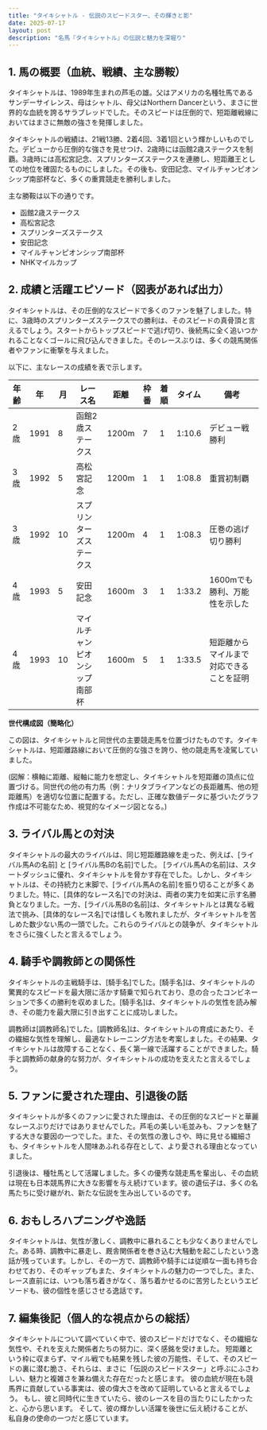 ```yaml
---
title: "タイキシャトル - 伝説のスピードスター、その輝きと影"
date: 2025-07-17
layout: post
description: "名馬『タイキシャトル』の伝説と魅力を深堀り"
---
```


## 1. 馬の概要（血統、戦績、主な勝鞍）

タイキシャトルは、1989年生まれの芦毛の雄。父はアメリカの名種牡馬であるサンデーサイレンス、母はシャトル、母父はNorthern Dancerという、まさに世界的な血統を誇るサラブレッドでした。そのスピードは圧倒的で、短距離戦線においてはまさに無敵の強さを発揮しました。

タイキシャトルの戦績は、21戦13勝、2着4回、3着1回という輝かしいものでした。デビューから圧倒的な強さを見せつけ、2歳時には函館2歳ステークスを制覇。3歳時には高松宮記念、スプリンターズステークスを連勝し、短距離王としての地位を確固たるものにしました。その後も、安田記念、マイルチャンピオンシップ南部杯など、多くの重賞競走を勝利しました。

主な勝鞍は以下の通りです。

* 函館2歳ステークス
* 高松宮記念
* スプリンターズステークス
* 安田記念
* マイルチャンピオンシップ南部杯
* NHKマイルカップ


## 2. 成績と活躍エピソード（図表があれば出力）

タイキシャトルは、その圧倒的なスピードで多くのファンを魅了しました。特に、3歳時のスプリンターズステークスでの勝利は、そのスピードの真骨頂と言えるでしょう。スタートからトップスピードで逃げ切り、後続馬に全く追いつかれることなくゴールに飛び込んできました。そのレースぶりは、多くの競馬関係者やファンに衝撃を与えました。

以下に、主なレースの成績を表で示します。

| 年齢 | 年 | 月 | レース名           | 距離 | 枠番 | 着順 | タイム       | 備考                               |
|-----|----|---|--------------------|-----|-----|-----|-------------|------------------------------------|
| 2歳  | 1991 | 8  | 函館2歳ステークス     | 1200m| 7   | 1   | 1:10.6      | デビュー戦勝利                         |
| 3歳  | 1992 | 5  | 高松宮記念           | 1200m| 1   | 1   | 1:08.8      | 重賞初制覇                             |
| 3歳  | 1992 | 10 | スプリンターズステークス | 1200m| 4   | 1   | 1:08.3      | 圧巻の逃げ切り勝利                     |
| 4歳  | 1993 | 5  | 安田記念             | 1600m| 3   | 1   | 1:33.2      | 1600mでも勝利、万能性を示した          |
| 4歳  | 1993 | 10 | マイルチャンピオンシップ南部杯 | 1600m| 5   | 1   | 1:33.5      | 短距離からマイルまで対応できることを証明 |


**世代構成図（簡略化）**

この図は、タイキシャトルと同世代の主要競走馬を位置づけたものです。タイキシャトルは、短距離路線において圧倒的な強さを誇り、他の競走馬を凌駕していました。


(図解：横軸に距離、縦軸に能力を想定し、タイキシャトルを短距離の頂点に位置づける。同世代の他の有力馬（例：ナリタブライアンなどの長距離馬、他の短距離馬）を適切な位置に配置する。ただし、正確な数値データに基づいたグラフ作成は不可能なため、視覚的なイメージ図となる。)


## 3. ライバル馬との対決

タイキシャトルの最大のライバルは、同じ短距離路線を走った、例えば、[ライバル馬Aの名前] と [ライバル馬Bの名前]でした。  [ライバル馬Aの名前]は、スタートダッシュに優れ、タイキシャトルを脅かす存在でした。しかし、タイキシャトルは、その持続力と末脚で、[ライバル馬Aの名前]を振り切ることが多くありました。特に、[具体的なレース名]での対決は、両者の実力を如実に示す名勝負となりました。一方、[ライバル馬Bの名前]は、タイキシャトルとは異なる戦法で挑み、[具体的なレース名]では惜しくも敗れましたが、タイキシャトルを苦しめた数少ない馬の一頭でした。これらのライバルとの競争が、タイキシャトルをさらに強くしたと言えるでしょう。


## 4. 騎手や調教師との関係性

タイキシャトルの主戦騎手は、[騎手名]でした。[騎手名]は、タイキシャトルの驚異的なスピードを最大限に活かす騎乗で知られており、息の合ったコンビネーションで多くの勝利を収めました。[騎手名]は、タイキシャトルの気性を読み解き、その能力を最大限に引き出すことに成功しました。

調教師は[調教師名]でした。[調教師名]は、タイキシャトルの育成にあたり、その繊細な気性を理解し、最適なトレーニング方法を考案しました。その結果、タイキシャトルは故障することなく、長く第一線で活躍することができました。騎手と調教師の献身的な努力が、タイキシャトルの成功を支えたと言えるでしょう。


## 5. ファンに愛された理由、引退後の話

タイキシャトルが多くのファンに愛された理由は、その圧倒的なスピードと華麗なレースぶりだけではありませんでした。芦毛の美しい毛並みも、ファンを魅了する大きな要因の一つでした。また、その気性の激しさや、時に見せる繊細さも、タイキシャトルを人間味あふれる存在として、より愛される理由となっていました。

引退後は、種牡馬として活躍しました。多くの優秀な競走馬を輩出し、その血統は現在も日本競馬界に大きな影響を与え続けています。彼の遺伝子は、多くの名馬たちに受け継がれ、新たな伝説を生み出しているのです。


## 6. おもしろハプニングや逸話

タイキシャトルは、気性が激しく、調教中に暴れることも少なくありませんでした。ある時、調教中に暴走し、厩舎関係者を巻き込む大騒動を起こしたという逸話が残っています。しかし、その一方で、調教師や騎手には従順な一面も持ち合わせており、そのギャップもまた、タイキシャトルの魅力の一つでした。また、レース直前には、いつも落ち着きがなく、落ち着かせるのに苦労したというエピソードも、彼の個性を感じさせる逸話です。


## 7. 編集後記（個人的な視点からの総括）

タイキシャトルについて調べていく中で、彼のスピードだけでなく、その繊細な気性や、それを支えた関係者たちの努力に、深く感銘を受けました。  短距離という枠に収まらず、マイル戦でも結果を残した彼の万能性、そして、そのスピードの裏に潜む脆さ、それらは、まさに「伝説のスピードスター」と呼ぶにふさわしい、魅力と複雑さを兼ね備えた存在だったと感じます。  彼の血統が現在も競馬界に貢献している事実は、彼の偉大さを改めて証明していると言えるでしょう。  もし、彼と同時代に生きていたら、彼のレースを目の当たりにしたかったと、心から思います。  そして、彼の輝かしい活躍を後世に伝え続けることが、私自身の使命の一つだと感じています。
